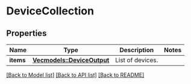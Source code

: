# DeviceCollection

## Properties

Name | Type | Description | Notes
------------ | ------------- | ------------- | -------------
**items** | [**Vec<models::DeviceOutput>**](DeviceOutput.md) | List of devices. | 

[[Back to Model list]](../README.md#documentation-for-models) [[Back to API list]](../README.md#documentation-for-api-endpoints) [[Back to README]](../README.md)


